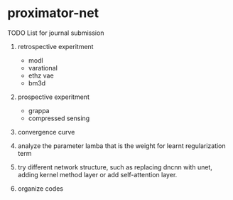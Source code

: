 # proximator-net

TODO List for journal submission

1. retrospective experitment
    * modl
    * varational
    * ethz vae
    * bm3d
    
2. prospective experitment
    * grappa
    * compressed sensing

3. convergence curve
4. analyze the parameter lamba that is the weight for learnt regularization term
5. try different network structure, such as replacing dncnn with unet, adding kernel method layer or add self-attention layer.
6. organize codes
